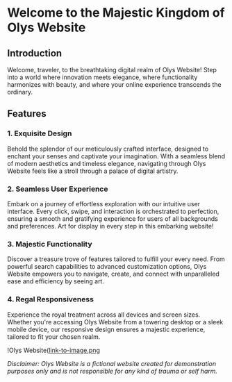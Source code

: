 # Welcome to the Majestic Kingdom of Olys Website

## Introduction
Welcome, traveler, to the breathtaking digital realm of Olys Website! Step into a world where innovation meets elegance, where functionality harmonizes with beauty, and where your online experience transcends the ordinary. 

## Features
### 1. Exquisite Design
Behold the splendor of our meticulously crafted interface, designed to enchant your senses and captivate your imagination. With a seamless blend of modern aesthetics and timeless elegance, navigating through Olys Website feels like a stroll through a palace of digital artistry.

### 2. Seamless User Experience
Embark on a journey of effortless exploration with our intuitive user interface. Every click, swipe, and interaction is orchestrated to perfection, ensuring a smooth and gratifying experience for users of all backgrounds and preferences. Art for display in every step in this embarking website!

### 3. Majestic Functionality
Discover a treasure trove of features tailored to fulfill your every need. From powerful search capabilities to advanced customization options, Olys Website empowers you to navigate, create, and connect with unparalleled ease and efficiency by seeing art.

### 4. Regal Responsiveness
Experience the royal treatment across all devices and screen sizes. Whether you're accessing Olys Website from a towering desktop or a sleek mobile device, our responsive design ensures a majestic experience, tailored to fit your chosen realm.

!Olys Website([link-to-image.png](https://media.discordapp.net/attachments/884481428291715122/1211303185566924861/nahidGibb.png?ex=65f6ef80&is=65e47a80&hm=698e35ae34a9f6b1c11a45e2a18703bf057466ebe0d402ab239df2f1e7a2e5cb&=&format=webp&quality=lossless&width=437&height=656)

*Disclaimer: Olys Website is a fictional website created for demonstration purposes only and is not responsible for any kind of trauma or self harm.*
